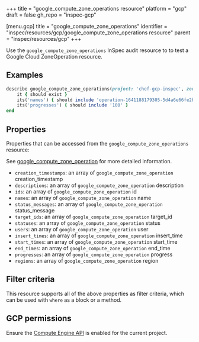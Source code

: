 +++
title = "google_compute_zone_operations resource"
platform = "gcp"
draft = false
gh_repo = "inspec-gcp"

[menu.gcp]
title = "google_compute_zone_operations"
identifier = "inspec/resources/gcp/google_compute_zone_operations resource"
parent = "inspec/resources/gcp"
+++

Use the `google_compute_zone_operations` InSpec audit resource to to test a Google Cloud ZoneOperation resource.

## Examples

```ruby
describe google_compute_zone_operations(project: 'chef-gcp-inspec', zone: 'us-central1-a') do
	it { should exist }
	its('names') { should include 'operation-1641188179305-5d4a6e66fe2bd-8fd1812d-d97f3b69' }
	its('progresses') { should include '100' }
end
```

## Properties

Properties that can be accessed from the `google_compute_zone_operations` resource:

See [google_compute_zone_operation](google_compute_zone_operation) for more detailed information.

  * `creation_timestamps`: an array of `google_compute_zone_operation` creation_timestamp
  * `descriptions`: an array of `google_compute_zone_operation` description
  * `ids`: an array of `google_compute_zone_operation` id
  * `names`: an array of `google_compute_zone_operation` name
  * `status_messages`: an array of `google_compute_zone_operation` status_message
  * `target_ids`: an array of `google_compute_zone_operation` target_id
  * `statuses`: an array of `google_compute_zone_operation` status
  * `users`: an array of `google_compute_zone_operation` user
  * `insert_times`: an array of `google_compute_zone_operation` insert_time
  * `start_times`: an array of `google_compute_zone_operation` start_time
  * `end_times`: an array of `google_compute_zone_operation` end_time
  * `progresses`: an array of `google_compute_zone_operation` progress
  * `regions`: an array of `google_compute_zone_operation` region

## Filter criteria

This resource supports all of the above properties as filter criteria, which can be used
with `where` as a block or a method.

## GCP permissions

Ensure the [Compute Engine API](https://console.cloud.google.com/apis/library/compute.googleapis.com/) is enabled for the current project.
